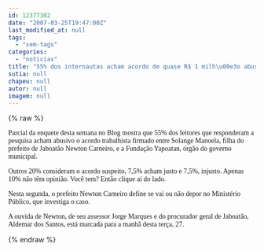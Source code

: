 ```yaml
---
id: 12377302
date: "2007-03-25T19:47:00Z"
last_modified_at: null
tags:
  - "sem-tags"
categories:
  - "noticias"
title: "55% dos internautas acham acordo de quase R$ 1 milh\u00e3o abusivo"
sutia: null
chapeu: null
autor: null
imagem: null
---
```

{% raw %}
<p><P><FONT face=Verdana>Parcial da enquete desta semana no Blog mostra que 55% dos </FONT><FONT face=Verdana>leitores que responderam a pesquisa acham abusivo o acordo </FONT><FONT face=Verdana>trabalhista firmado entre Solange Manoela, filha do prefeito </FONT><FONT face=Verdana>de Jaboatão Newton Carneiro, e a Fundação Yapoatan, órgão do </FONT><FONT face=Verdana>governo municipal.</FONT></P></p>
<p><P><FONT face=Verdana>Outros 20% consideram o acordo suspeito, 7,5% acham justo e </FONT><FONT face=Verdana>7,5%, injusto. Apenas 10% não têm opinião. Você tem? Então </FONT><FONT face=Verdana>clique aí do lado.</FONT></P></p>
<p><P><FONT face=Verdana>Nesta segunda, o prefeito Newton Carneiro define se vai ou </FONT><FONT face=Verdana>não depor no Ministério Público, que investiga o caso.</FONT></P></p>
<p><P><FONT face=Verdana>A ouvida de Newton, de seu assessor Jorge Marques e do </FONT><FONT face=Verdana>procurador geral de Jaboatão, Aldemar dos Santos, está </FONT><FONT face=Verdana>marcada para a manhã desta terça, 27.</FONT></P> </p>
{% endraw %}